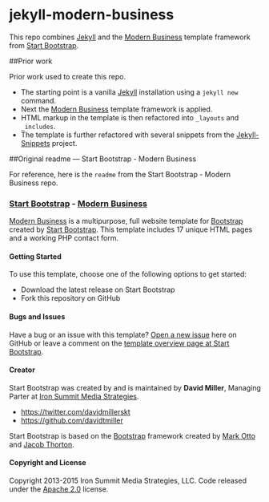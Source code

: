 # jekyll-modern-business

This repo combines [Jekyll](http://jekyllrb.com) and the [Modern Business](http://startbootstrap.com/template-overviews/modern-business/ "Modern Business") template framework from [Start Bootstrap](http://startbootstrap.com/ "Start Bootstrap").


##Prior work

Prior work used to create this repo.

* The starting point is a vanilla [Jekyll](http://jekyllrb.com) installation using a `jekyll new` command.
* Next the [Modern Business](http://startbootstrap.com/template-overviews/modern-business/ "Modern Business") template framework is applied.
* HTML markup in the template is then refactored into `_layouts` and `_includes`.
* The template is further refactored with several snippets from the [Jekyll-Snippets](https://github.com/mdo/jekyll-snippets) project.



##Original readme — Start Bootstrap - Modern Business

For reference, here is the `readme` from the Start Bootstrap - Modern Business repo.

### [Start Bootstrap](http://startbootstrap.com/) - [Modern Business](http://startbootstrap.com/template-overviews/modern-business/)

[Modern Business](http://startbootstrap.com/template-overviews/modern-business/) is a multipurpose, full website template for [Bootstrap](http://getbootstrap.com/) created by [Start Bootstrap](http://startbootstrap.com/). This template includes 17 unique HTML pages and a working PHP contact form.

#### Getting Started

To use this template, choose one of the following options to get started:
* Download the latest release on Start Bootstrap
* Fork this repository on GitHub

#### Bugs and Issues

Have a bug or an issue with this template? [Open a new issue](https://github.com/IronSummitMedia/startbootstrap-modern-business/issues) here on GitHub or leave a comment on the [template overview page at Start Bootstrap](http://startbootstrap.com/template-overviews/modern-business/).

#### Creator

Start Bootstrap was created by and is maintained by **David Miller**, Managing Parter at [Iron Summit Media Strategies](http://www.ironsummitmedia.com/).

* https://twitter.com/davidmillerskt
* https://github.com/davidtmiller

Start Bootstrap is based on the [Bootstrap](http://getbootstrap.com/) framework created by [Mark Otto](https://twitter.com/mdo) and [Jacob Thorton](https://twitter.com/fat).

#### Copyright and License

Copyright 2013-2015 Iron Summit Media Strategies, LLC. Code released under the [Apache 2.0](https://github.com/IronSummitMedia/startbootstrap-modern-business/blob/gh-pages/LICENSE) license.